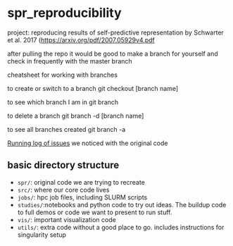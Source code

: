 # spr_reproducibility
project: reproducing results of self-predictive representation by Schwarter et al. 2017
(https://arxiv.org/pdf/2007.05929v4.pdf

after pulling the repo it would be good to make a branch for yourself and check in frequently with the master branch

cheatsheet for working with branches

to create or switch to a branch
git checkout [branch name] 

to see which branch I am in
git branch

to delete a branch
git branch -d [branch name]

to see all branches created
git branch -a


[Running log of issues](https://docs.google.com/document/d/17vGnCX7yZR3KKBifrHasRHKHJLIPusClNHFhkvShqyQ/edit) we noticed with the original code

## basic directory structure

- `spr/`: original code we are trying to recreate
- `src/`: where our core code lives
- `jobs/`: hpc job files, including SLURM scripts
- `studies/`:notebooks and python code to try out ideas. The buildup code to full demos or code we want to present to run stuff.
- `vis/`: important visualization code
- `utils/`: extra code without a good place to go. includes instructions for singularity setup


